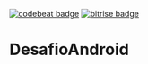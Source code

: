 <a href="https://codebeat.co/projects/github-com-heitorcolangelo-desafioandroid-develop"><img alt="codebeat badge" src="https://codebeat.co/badges/ca1bc380-5b83-4023-9a53-4ff350909576" /></a> <a href="https://www.bitrise.io/app/85da32081b02b266/status.svg?token=i5Z3FeoEznH7UWKW6NdxQA"><img alt="bitrise badge" src="https://www.bitrise.io/app/85da32081b02b266/status.svg?token=i5Z3FeoEznH7UWKW6NdxQA" /></a> 
# DesafioAndroid
